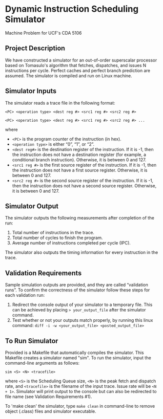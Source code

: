 # Dynamic Instruction Scheduling Simulator
Machine Problem for UCF's CDA 5106

## Project Description
We have constructed a simulator for an out-of-order superscalar processor based on Tomasulo's algorithm that fetches, dispatches, and issues N instructions per cycle. Perfect caches and perfect branch prediction are assumed. The simulator is compiled and run on Linux machine.

## Simulator Inputs
The simulator reads a trace file in the following format:

`<PC> <operation type> <dest reg #> <src1 reg #> <src2 reg #>`

`<PC> <operation type> <dest reg #> <src1 reg #> <src2 reg #> ...`

 where
- `<PC>` is the program counter of the instruction (in hex).
- `<operation type>` is either “0”, “1”, or “2”.
- `<dest reg#>` is the destination register of the instruction. If it is \-1, then the instruction does not have a destination register (for example, a conditional branch instruction). Otherwise, it is between 0 and 127.
- `<src1 reg #>` is the first source register of the instruction. If it is \-1, then the instruction does not have a first source register. Otherwise, it is between 0 and 127.
- `<src2 reg #>` is the second source register of the instruction. If it is \-1, then the instruction does not have a second source register. Otherwise, it is between 0 and 127.

## Simulator Output
The simulator outputs the following measurements after completion of the run:
1. Total number of instructions in the trace.
2. Total number of cycles to finish the program.
3. Average number of instructions completed per cycle (IPC).

The simulator also outputs the timing information for every instruction in the trace.

## Validation Requirements
Sample simulation outputs are provided, and they are called “validation runs”. To confirm the correctness of the simulator follow these steps for each validation run:
1. Redirect the console output of your simulator to a temporary file. This
can be achieved by placing `> your_output_file` after the simulator
command.
2. Test whether or not your outputs match properly, by running this linux
command: `diff -i -w <your_output_file> <posted_output_file>`

## To Run Simulator
Provided is a Makefile that automatically compiles the simulator. This Makefile creates a simulator named "sim". 
To run the simulator, input the command-line arguments as follows:

```sim <S> <N> <tracefile>```

where `<S>` is the Scheduling Queue size, `<N>` is the peak fetch and dispatch rate, and `<tracefile>` is the filename of the input trace. Issue rate will be `<N + 1>`.
Simulator will print output to the console but can also be redirected to file name (see Validation Requirements #1).

To 'make clean' the simulator, type `make clean` in command-line to remove object (.class) files and simulator executable.

